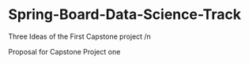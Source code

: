 # Spring-Board-Data-Science-Track
Three Ideas of the First Capstone project /n



Proposal for Capstone Project one
